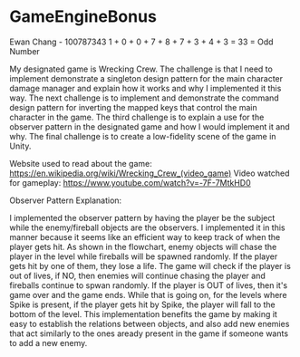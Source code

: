 # GameEngineBonus
Ewan Chang - 100787343
1 + 0 + 0 + 7 + 8 + 7 + 3 + 4 + 3 = 33 = Odd Number

My designated game is Wrecking Crew. The challenge is that I need to implement demonstrate a singleton design pattern for the main character damage manager
and explain how it works and why I implemented it this way. The next challenge is to implement and demonstrate the command design pattern for inverting the
mapped keys that control the main character in the game. The third challenge is to explain a use for the observer pattern in the designated game and how
I would implement it and why. The final challenge is to create a low-fidelity scene of the game in Unity.

Website used to read about the game: https://en.wikipedia.org/wiki/Wrecking_Crew_(video_game)
Video watched for gameplay: https://www.youtube.com/watch?v=-7F-7MtkHD0

Observer Pattern Explanation:

I implemented the observer pattern by having the player be the subject while the enemy/fireball objects are the observers.
I implemented it in this manner because it seems like an efficient way to keep track of when the player gets hit.
As shown in the flowchart, enemy objects will chase the player in the level while fireballs will be spawned randomly.
If the player gets hit by one of them, they lose a life. The game will check if the player is out of lives, if NO, then enemies will
continue chasing the player and fireballs continue to spwan randomly. If the player is OUT of lives, then it's game over and the game ends.
While that is going on, for the levels where Spike is present, if the player gets hit by Spike, the player will fall to the bottom of the level.
This implementation benefits the game by making it easy to establish the relations between objects, and also add new enemies that act similarly
to the ones aready present in the game if someone wants to add a new enemy.